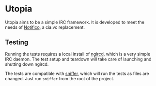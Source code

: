 # Utopia

Utopia aims to be a simple IRC framework. It is developed to meet the
needs of [Notifico][], a cia.vc replacement.

## Testing

Running the tests requires a local install of [ngircd][], which is a very
simple IRC daemon. The test setup and teardown will take care of launching
and shutting down ngircd.

The tests are compatible with [sniffer][], which will run the tests as files
are changed. Just run `sniffer` from the root of the project.


[Notifico]: http://github.com/TkTech/Notifico
[ngircd]: http://ngircd.barton.de/
[sniffer]: https://github.com/jeffh/sniffer/
